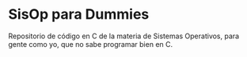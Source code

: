 # SisOp para Dummies

Repositorio de código en C de la materia de Sistemas Operativos, para gente como yo, que no sabe programar bien en C.
